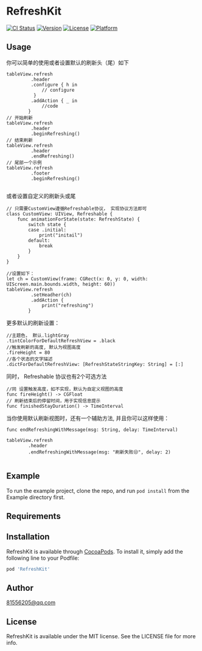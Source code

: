 # RefreshKit

[![CI Status](http://img.shields.io/travis/81556205@qq.com/RefreshKit.svg?style=flat)](https://travis-ci.org/81556205@qq.com/RefreshKit)
[![Version](https://img.shields.io/cocoapods/v/RefreshKit.svg?style=flat)](http://cocoapods.org/pods/RefreshKit)
[![License](https://img.shields.io/cocoapods/l/RefreshKit.svg?style=flat)](http://cocoapods.org/pods/RefreshKit)
[![Platform](https://img.shields.io/cocoapods/p/RefreshKit.svg?style=flat)](http://cocoapods.org/pods/RefreshKit)

## Usage
你可以简单的使用或者设置默认的刷新头（尾）如下

```
tableView.refresh
         .header
         .configure { h in
             // configure
          }
         .addAction { _ in 
             //code
        }
// 开始刷新
tableView.refresh
         .header
         .beginRefreshing()
// 结束刷新
tableView.refresh
         .header
         .endRefreshing()
// 尾部一个示例
tableView.refresh
         .footer
         .beginRefreshing()
         
```

或者设置自定义的刷新头或尾

```
// 只需要CustomView遵循Refreshable协议， 实现协议方法即可
class CustomView: UIView, Refreshable {
    func animationForState(state: RefreshState) {
        switch state {
        case .initial:
            print("initail")
        default:
            break
        }
    }
}

//设置如下：
let ch = CustomView(frame: CGRect(x: 0, y: 0, width: UIScreen.main.bounds.width, height: 60))
tableView.refresh
         .setHeadher(ch)
         .addAction {
             print("refreshing")
        }
```

更多默认的刷新设置：

```
//主题色， 默认.lightGray
.tintColorForDefaultRefreshView = .black
//触发刷新的高度, 默认为视图高度
.fireHeight = 80
//各个状态的文字描述
.dictForDefaultRefreshView: [RefreshStateStringKey: String] = [:]

```


同时， Refreshable  协议也有2个可选方法

```
//同 设置触发高度，如不实现，默认为自定义视图的高度
func fireHeight() -> CGFloat
// 刷新结束后的停留时间，用于实现信息提示
func finishedStayDuration() -> TimeInterval
```

当你使用默认刷新视图时，还有一个辅助方法, 并且你可以这样使用：

```
func endRefreshingWithMessage(msg: String, delay: TimeInterval)

tableView.refresh
        .header
        .endRefreshingWithMessage(msg: "刷新失败😒", delay: 2)
        

```

## Example

To run the example project, clone the repo, and run `pod install` from the Example directory first.

## Requirements

## Installation

RefreshKit is available through [CocoaPods](http://cocoapods.org). To install
it, simply add the following line to your Podfile:

```ruby
pod 'RefreshKit'
```

## Author

81556205@qq.com

## License

RefreshKit is available under the MIT license. See the LICENSE file for more info.
